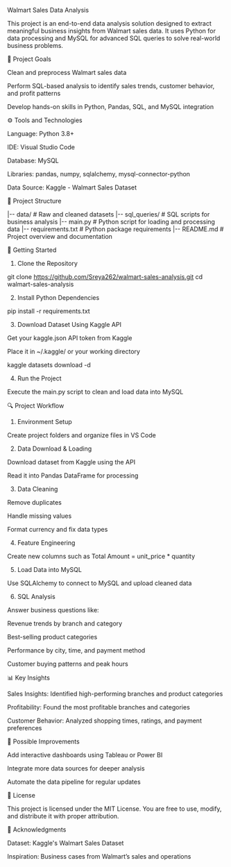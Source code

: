 Walmart Sales Data Analysis

This project is an end-to-end data analysis solution designed to extract meaningful business insights from Walmart sales data. It uses Python for data processing and MySQL for advanced SQL queries to solve real-world business problems.

📌 Project Goals

Clean and preprocess Walmart sales data

Perform SQL-based analysis to identify sales trends, customer behavior, and profit patterns

Develop hands-on skills in Python, Pandas, SQL, and MySQL integration

⚙️ Tools and Technologies

Language: Python 3.8+

IDE: Visual Studio Code

Database: MySQL

Libraries: pandas, numpy, sqlalchemy, mysql-connector-python

Data Source: Kaggle - Walmart Sales Dataset

📁 Project Structure

|-- data/             # Raw and cleaned datasets
|-- sql_queries/      # SQL scripts for business analysis
|-- main.py           # Python script for loading and processing data
|-- requirements.txt  # Python package requirements
|-- README.md         # Project overview and documentation

🚀 Getting Started

1. Clone the Repository

git clone https://github.com/Sreya262/walmart-sales-analysis.git
cd walmart-sales-analysis

2. Install Python Dependencies

pip install -r requirements.txt

3. Download Dataset Using Kaggle API

Get your kaggle.json API token from Kaggle

Place it in ~/.kaggle/ or your working directory

kaggle datasets download -d <dataset-name>

4. Run the Project

Execute the main.py script to clean and load data into MySQL

🔍 Project Workflow

1. Environment Setup

Create project folders and organize files in VS Code

2. Data Download & Loading

Download dataset from Kaggle using the API

Read it into Pandas DataFrame for processing

3. Data Cleaning

Remove duplicates

Handle missing values

Format currency and fix data types

4. Feature Engineering

Create new columns such as Total Amount = unit_price * quantity

5. Load Data into MySQL

Use SQLAlchemy to connect to MySQL and upload cleaned data

6. SQL Analysis

Answer business questions like:

Revenue trends by branch and category

Best-selling product categories

Performance by city, time, and payment method

Customer buying patterns and peak hours

📊 Key Insights

Sales Insights: Identified high-performing branches and product categories

Profitability: Found the most profitable branches and categories

Customer Behavior: Analyzed shopping times, ratings, and payment preferences

🔮 Possible Improvements

Add interactive dashboards using Tableau or Power BI

Integrate more data sources for deeper analysis

Automate the data pipeline for regular updates

🪪 License

This project is licensed under the MIT License. You are free to use, modify, and distribute it with proper attribution.

🙏 Acknowledgments

Dataset: Kaggle's Walmart Sales Dataset

Inspiration: Business cases from Walmart’s sales and operations




